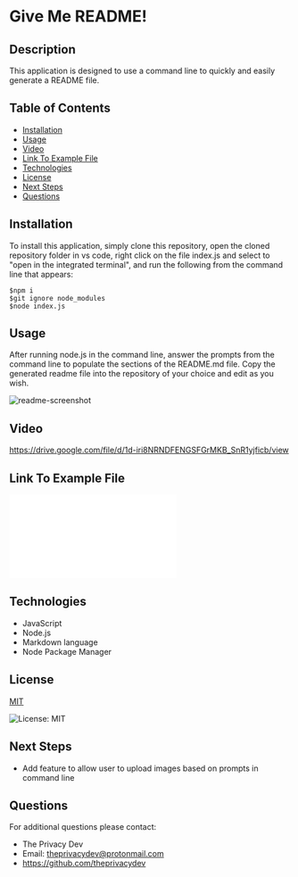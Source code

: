 # Give Me README!

## Description
This application is designed to use a command line to quickly and easily generate a README file. 

## Table of Contents
  - [Installation](#installation)
  - [Usage](#usage)
  - [Video](#video)
  - [Link To Example File](#link-to-example-file)
  - [Technologies](#technologies)
  - [License](#license)
  - [Next Steps](#next-steps)
  - [Questions](#questions)


## Installation
To install this application, simply clone this repository, open the cloned repository folder in vs code, right click on the file index.js and select to "open in the integrated terminal", and run the following from the command line that appears:
```
$npm i
$git ignore node_modules
$node index.js
```

## Usage
After running node.js in the command line, answer the prompts from the command line to populate the sections of the README.md file. Copy the generated readme file into the repository of your choice and edit as you wish.

![readme-screenshot](readme-screenshot.png)

## Video
https://drive.google.com/file/d/1d-iri8NRNDFENGSFGrMKB_SnR1yjficb/view

## Link To Example File
![Generated README](README!.md)

## Technologies
* JavaScript
* Node.js
* Markdown language
* Node Package Manager

## License


  [MIT](https://opensource.org/licenses/MIT)
  

  ![License: MIT](https://img.shields.io/badge/License-MIT-9cf)

## Next Steps
* Add feature to allow user to upload images based on prompts in command line

## Questions
For additional questions please contact:
* The Privacy Dev
* Email: theprivacydev@protonmail.com
* https://github.com/theprivacydev
